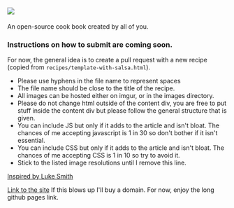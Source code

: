 # ![](https://i.imgur.com/Ok3cUaq.png)
An open-source cook book created by all of you.

### Instructions on how to submit are coming soon. 
For now, the general idea is to create a pull request with a new recipe (copied from `recipes/template-with-salsa.html`). 
- Please use hyphens in the file name to represent spaces
- The file name should be close to the title of the recipe. 
- All images can be hosted either on imgur, or in the images directory. 
- Please do not change html outside of the content div, you are free to put stuff inside the content div but please follow the general structure that is given. 
- You can include JS but only if it adds to the article and isn't bloat. The chances of me accepting javascript is 1 in 30 so don't bother if it isn't essential.
- You can include CSS but only if it adds to the article and isn't bloat. The chances of me accepting CSS is 1 in 10 so try to avoid it.
- Stick to the listed image resolutions until I remove this line.

[Inspired by Luke Smith](https://www.youtube.com/watch?v=wY70NCW98Is)

[Link to the site](https://input-variable.github.io/cookbox)
If this blows up I'll buy a domain. For now, enjoy the long github pages link.
